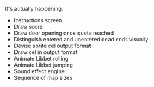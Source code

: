 It's actually happening.

- Instructions screen
- Draw score
- Draw door opening once quota reached
- Distinguish entered and unentered dead ends visually
- Devise sprite cel output format
- Draw cel in output format
- Animate Libbet rolling
- Animate Libbet jumping
- Sound effect engine
- Sequence of map sizes
